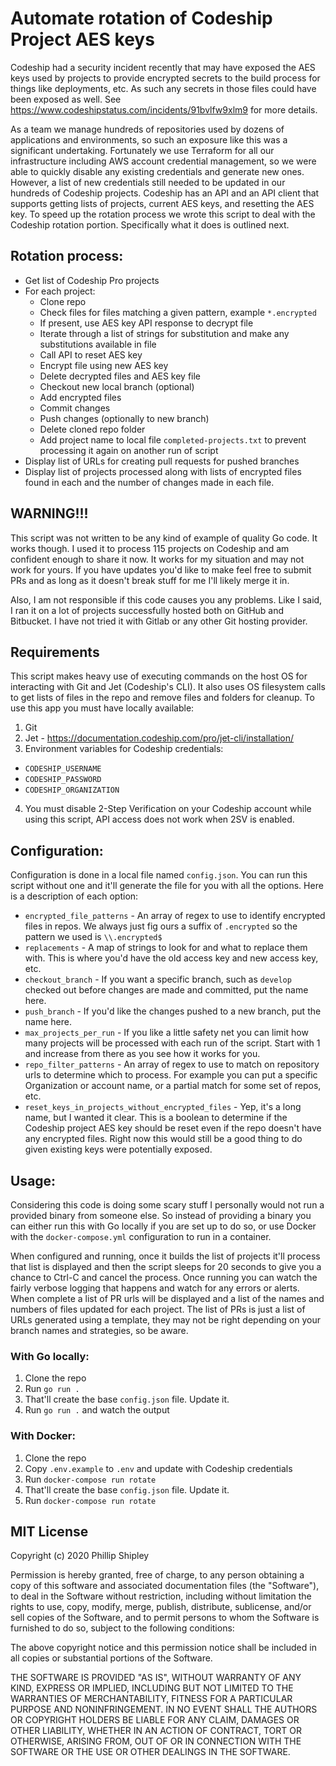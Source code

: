 # Automate rotation of Codeship Project AES keys

Codeship had a security incident recently that may have exposed the AES keys used by projects to provide encrypted
secrets to the build process for things like deployments, etc. As such any secrets in those files could have been 
exposed as well. See https://www.codeshipstatus.com/incidents/91bvlfw9xlm9 for more details.

As a team we manage hundreds of repositories used by dozens of applications and environments, so such an exposure like
this was a significant undertaking. Fortunately we use Terraform for all our infrastructure including AWS account 
credential management, so we were able to quickly disable any existing credentials and generate new ones. However, 
a list of new credentials still needed to be updated in our hundreds of Codeship projects. Codeship has an API and an
API client that supports getting lists of projects, current AES keys, and resetting the AES key. To speed up the 
rotation process we wrote this script to deal with the Codeship rotation portion. Specifically what it does is outlined
next.

## Rotation process:
 - Get list of Codeship Pro projects
 - For each project:
   - Clone repo
   - Check files for files matching a given pattern, example `*.encrypted`
   - If present, use AES key API response to decrypt file
   - Iterate through a list of strings for substitution and make any substitutions available in file
   - Call API to reset AES key
   - Encrypt file using new AES key
   - Delete decrypted files and AES key file
   - Checkout new local branch (optional)
   - Add encrypted files
   - Commit changes
   - Push changes (optionally to new branch)
   - Delete cloned repo folder
   - Add project name to local file `completed-projects.txt` to prevent processing it again on another run of script
 - Display list of URLs for creating pull requests for pushed branches
 - Display list of projects processed along with lists of encrypted files found in each and the number of changes
   made in each file. 

## WARNING!!!
This script was not written to be any kind of example of quality Go code. It works though. I used it to process 115
projects on Codeship and am confident enough to share it now. It works for my situation and may not work for yours. If 
you have updates you'd like to make feel free to submit PRs and as long as it doesn't break stuff for me I'll likely 
merge it in. 

Also, I am not responsible if this code causes you any problems. Like I said, I ran it on a lot of projects successfully 
hosted both on GitHub and Bitbucket. I have not tried it with Gitlab or any other Git hosting provider.  

## Requirements
This script makes heavy use of executing commands on the host OS for interacting with Git and Jet (Codeship's CLI). It 
also uses OS filesystem calls to get lists of files in the repo and remove files and folders for cleanup. To use this 
app you must have locally available:

 1. Git
 2. Jet - https://documentation.codeship.com/pro/jet-cli/installation/
 3. Environment variables for Codeship credentials:
   - `CODESHIP_USERNAME`
   - `CODESHIP_PASSWORD`
   - `CODESHIP_ORGANIZATION`
 4. You must disable 2-Step Verification on your Codeship account while using this script, API access does not work 
    when 2SV is enabled. 
    
## Configuration:
Configuration is done in a local file named `config.json`. You can run this script without one and it'll generate the 
file for you with all the options. Here is a description of each option:

 - `encrypted_file_patterns` - An array of regex to use to identify encrypted files in repos. We always just fig ours 
   a suffix of `.encrypted` so the pattern we used is `\\.encrypted$`
 - `replacements` - A map of strings to look for and what to replace them with. This is where you'd have the old 
   access key and new access key, etc.
 - `checkout_branch` - If you want a specific branch, such as `develop` checked out before changes are made and 
   committed, put the name here.
 - `push_branch` - If you'd like the changes pushed to a new branch, put the name here.
 - `max_projects_per_run` - If you like a little safety net you can limit how many projects will be processed with each
   run of the script. Start with 1 and increase from there as you see how it works for you.
 - `repo_filter_patterns` - An array of regex to use to match on repository urls to determine which to process. For 
   example you can put a specific Organization or account name, or a partial match for some set of repos, etc.
 - `reset_keys_in_projects_without_encrypted_files` - Yep, it's a long name, but I wanted it clear. This is a boolean
   to determine if the Codeship project AES key should be reset even if the repo doesn't have any encrypted files. 
   Right now this would still be a good thing to do given existing keys were potentially exposed. 
   
## Usage:
Considering this code is doing some scary stuff I personally would not run a provided binary from someone else. So 
instead of providing a binary you can either run this with Go locally if you are set up to do so, or use
Docker with the `docker-compose.yml` configuration to run in a container.

When configured and running, once it builds the list of projects it'll process that list is displayed and then the 
script sleeps for 20 seconds to give you a chance to Ctrl-C and cancel the process. Once running you can watch the 
fairly verbose logging that happens and watch for any errors or alerts. When complete a list of PR urls will be 
displayed and a list of the names and numbers of files updated for each project. The list of PRs is just a list of 
URLs generated using a template, they may not be right depending on your branch names and strategies, so be aware.

### With Go locally:
 1. Clone the repo
 2. Run `go run .`
 3. That'll create the base `config.json` file. Update it.
 4. Run `go run .` and watch the output
 
### With Docker:
 1. Clone the repo
 2. Copy `.env.example` to `.env` and update with Codeship credentials
 3. Run `docker-compose run rotate`
 4. That'll create the base `config.json` file. Update it.
 5. Run `docker-compose run rotate`

## MIT License

Copyright (c) 2020 Phillip Shipley

Permission is hereby granted, free of charge, to any person obtaining a copy
of this software and associated documentation files (the "Software"), to deal
in the Software without restriction, including without limitation the rights
to use, copy, modify, merge, publish, distribute, sublicense, and/or sell
copies of the Software, and to permit persons to whom the Software is
furnished to do so, subject to the following conditions:

The above copyright notice and this permission notice shall be included in all
copies or substantial portions of the Software.

THE SOFTWARE IS PROVIDED "AS IS", WITHOUT WARRANTY OF ANY KIND, EXPRESS OR
IMPLIED, INCLUDING BUT NOT LIMITED TO THE WARRANTIES OF MERCHANTABILITY,
FITNESS FOR A PARTICULAR PURPOSE AND NONINFRINGEMENT. IN NO EVENT SHALL THE
AUTHORS OR COPYRIGHT HOLDERS BE LIABLE FOR ANY CLAIM, DAMAGES OR OTHER
LIABILITY, WHETHER IN AN ACTION OF CONTRACT, TORT OR OTHERWISE, ARISING FROM,
OUT OF OR IN CONNECTION WITH THE SOFTWARE OR THE USE OR OTHER DEALINGS IN THE
SOFTWARE.